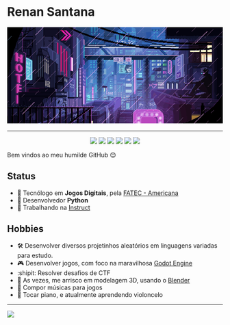 # Renan Santana

![](https://github.com/Doc-McCoy/Doc-McCoy/blob/master/img/cyber.gif)

---

<p align="center">
  <a href="https://www.linkedin.com/in/renan-santana-0189b1133/"><img src="https://img.shields.io/badge/-LinkedIn-blue?style=flat&logo=Linkedin&logoColor=white"></a>
  <a href="https://medium.com/@renan_santana"><img src="https://img.shields.io/badge/-Medium-03a57a?style=flat&labelColor=03a57a&logo=Medium"></a>
  <a href="https://soundcloud.com/docmccoy7"><img src="https://img.shields.io/badge/-SoundCloud-c14438?style=flat&logo=SoundCloud&logoColor=white&color=orange"></a>
  <a href="https://docmccoy.itch.io/"><img src="https://img.shields.io/badge/-Itch.io-blue?style=flat&logo=Itch.io&logoColor=white&color=blueviolet"></a>
  <a href="https://www.youtube.com/channel/UClDrazNffQE2DcPohGI2tYg"><img src="https://img.shields.io/badge/-YouTube-c14438?style=flat&logo=YouTube&logoColor=white&color=red"></a>
  <a href="https://www.artstation.com/docmccoy"><img src="https://img.shields.io/badge/-ArtStation-c14438?style=flat&logo=ArtStation&logoColor=white&color=blue"></a>
</p>

Bem vindos ao meu humilde GitHub :blush:

## Status

- :school: Tecnólogo em **Jogos Digitais**, pela [FATEC - Americana](http://www.fatec.edu.br/)
- :snake: Desenvolvedor **Python**
- :briefcase: Trabalhando na [Instruct](https://instruct.com.br/)

## Hobbies

- :hammer_and_wrench: Desenvolver diversos projetinhos aleatórios em linguagens variadas para estudo.
- :video_game: Desenvolver jogos, com foco na maravilhosa [Godot Engine](https://godotengine.org/)
- :shipit: Resolver desafios de CTF
- :rocket: As vezes, me arrisco em modelagem 3D, usando o [Blender](https://www.blender.org/)
- :musical_score: Compor músicas para jogos
- :musical_keyboard: Tocar piano, e atualmente aprendendo violoncelo

---

![](https://github.com/renanstd/renanstd/blob/master/img/rain.gif)
